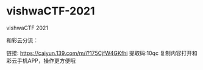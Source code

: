 # vishwaCTF-2021
vishwaCTF 2021

和彩云分流：

链接: https://caiyun.139.com/m/i?175CjfW4GKfhi  提取码:10qc  复制内容打开和彩云手机APP，操作更方便哦

